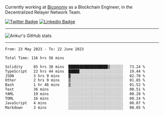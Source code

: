 Currently working at [Biconomy](https://biconomy.io/) as a Blockchain Engineer, in the Decentralized Relayer Network Team.

 [![Twitter Badge](https://img.shields.io/badge/-@ankurdubey521-1ca0f1?style=flat-square&labelColor=1ca0f1&logo=twitter&logoColor=white&link=https://twitter.com/ankurdubey521)](https://twitter.com/ankurdubey521) [![Linkedin Badge](https://img.shields.io/badge/-ankurdubey521-blue?style=flat-square&logo=Linkedin&logoColor=white&link=https://www.linkedin.com/in/ankurdubey521/)](https://www.linkedin.com/in/ankurdubey521/)

<hr/>

![Ankur's GitHub stats](https://github-readme-stats.vercel.app/api?username=ankurdubey521&count_private=true&theme=radical)

<hr/>

<!--START_SECTION:waka-->

```txt
From: 23 May 2023 - To: 22 June 2023

Total Time: 116 hrs 56 mins

Solidity     85 hrs 38 mins  ██████████████████▒░░░░░░   73.24 %
TypeScript   22 hrs 44 mins  █████░░░░░░░░░░░░░░░░░░░░   19.44 %
JSON         3 hrs 9 mins    ▓░░░░░░░░░░░░░░░░░░░░░░░░   02.70 %
Other        2 hrs 9 mins    ▒░░░░░░░░░░░░░░░░░░░░░░░░   01.85 %
Bash         1 hr 46 mins    ▒░░░░░░░░░░░░░░░░░░░░░░░░   01.52 %
Text         36 mins         ░░░░░░░░░░░░░░░░░░░░░░░░░   00.51 %
YAML         19 mins         ░░░░░░░░░░░░░░░░░░░░░░░░░   00.28 %
TOML         16 mins         ░░░░░░░░░░░░░░░░░░░░░░░░░   00.24 %
JavaScript   4 mins          ░░░░░░░░░░░░░░░░░░░░░░░░░   00.07 %
Markdown     3 mins          ░░░░░░░░░░░░░░░░░░░░░░░░░   00.05 %
```

<!--END_SECTION:waka-->
